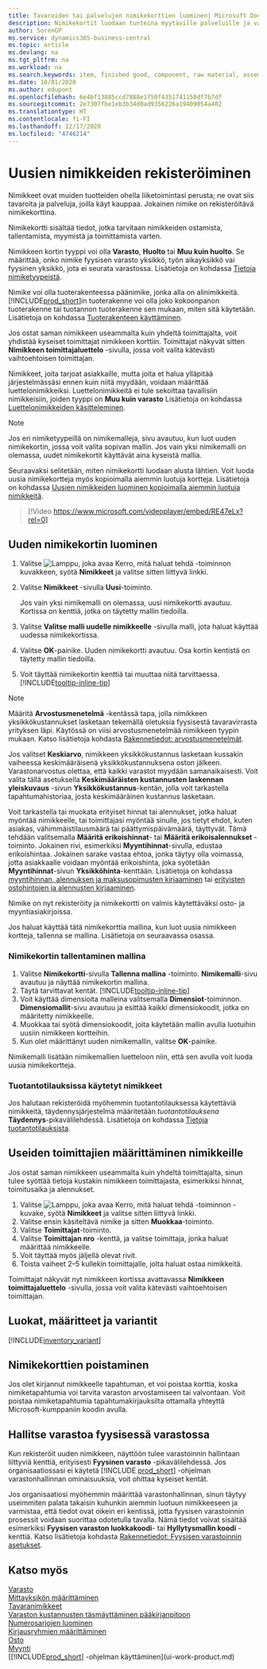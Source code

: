 ```yaml
---
title: Tavaroiden tai palvelujen nimikekorttien luominen| Microsoft Docs
description: Nimikekortit luodaan tunteina myytäville palveluille ja varastosta myytäville fyysisille tuotteille, kuten kokoonpanonimikkeille, valmiille tavaroille, komponenteille tai raaka-aineille.
author: SorenGP
ms.service: dynamics365-business-central
ms.topic: article
ms.devlang: na
ms.tgt_pltfrm: na
ms.workload: na
ms.search.keywords: item, finished good, component, raw material, assembly item
ms.date: 10/01/2020
ms.author: edupont
ms.openlocfilehash: 6e4bf13885ccd7888e1750f4351741150df7b7df
ms.sourcegitcommit: 2e7307fbe1eb3b34d0ad9356226a19409054a402
ms.translationtype: HT
ms.contentlocale: fi-FI
ms.lasthandoff: 12/17/2020
ms.locfileid: "4746214"
---
```

# <a name="register-new-items"></a>Uusien nimikkeiden rekisteröiminen

Nimikkeet ovat muiden tuotteiden ohella liiketoimintasi perusta; ne ovat siis tavaroita ja palveluja, joilla käyt kauppaa. Jokainen nimike on rekisteröitävä nimikekorttina.

Nimikekortti sisältää tiedot, jotka tarvitaan nimikkeiden ostamista, tallentamista, myymistä ja toimittamista varten.

Nimikkeen kortin tyyppi voi olla **Varasto**, **Huolto** tai **Muu kuin huolto**. Se määrittää, onko nimike fyysisen varasto yksikkö, työn aikayksikkö vai fyysinen yksikkö, jota ei seurata varastossa. Lisätietoja on kohdassa [Tietoja nimiketyypeistä](inventory-about-item-types.md).

Nimike voi olla tuoterakenteessa päänimike, jonka alla on alinimikkeitä. [!INCLUDE[prod_short](includes/prod_short.md)]in tuoterakenne voi olla joko kokoonpanon tuoterakenne tai tuotannon tuoterakenne sen mukaan, miten sitä käytetään. Lisätietoja on kohdassa [Tuoterakenteen käyttäminen](inventory-how-work-BOMs.md).

Jos ostat saman nimikkeen useammalta kuin yhdeltä toimittajalta, voit yhdistää kyseiset toimittajat nimikkeen korttiin. Toimittajat näkyvät sitten **Nimikkeen toimittajaluettelo** -sivulla, jossa voit valita kätevästi vaihtoehtoisen toimittajan.

Nimikkeet, joita tarjoat asiakkaille, mutta joita et halua ylläpitää järjestelmässäsi ennen kuin niitä myydään, voidaan määrittää luettelonimikkeiksi. Luettelonimikkeitä ei tule sekoittaa tavallisiin nimikkeisiin, joiden tyyppi on **Muu kuin varasto** Lisätietoja on kohdassa [Luettelonimikkeiden käsitteleminen](inventory-how-work-nonstock-items.md).  

> [!NOTE]  
> Jos eri nimiketyypeillä on nimikemalleja, sivu avautuu, kun luot uuden nimikekortin, jossa voit valita sopivan mallin. Jos vain yksi nimikemalli on olemassa, uudet nimikekortit käyttävät aina kyseistä mallia.

Seuraavaksi selitetään, miten nimikekortti luodaan alusta lähtien. Voit luoda uusia nimikekortteja myös kopioimalla aiemmin luotuja kortteja. Lisätietoja on kohdassa [Uusien nimikkeiden luominen kopioimalla aiemmin luotuja nimikkeitä](inventory-how-copy-items.md).  

> [!Video https://www.microsoft.com/videoplayer/embed/RE47eLx?rel=0]

## <a name="to-create-a-new-item-card"></a>Uuden nimikekortin luominen

1. Valitse ![Lamppu, joka avaa Kerro, mitä haluat tehdä -toiminnon](media/ui-search/search_small.png "Kerro, mitä haluat tehdä") kuvakkeen, syötä **Nimikkeet** ja valitse sitten liittyvä linkki.  
2. Valitse **Nimikkeet** -sivulla **Uusi**-toiminto.

    Jos vain yksi nimikemalli on olemassa, uusi nimikekortti avautuu. Kortissa on kenttiä, jotka on täytetty mallin tiedoilla.
3. Valitse **Valitse malli uudelle nimikkeelle** -sivulla malli, jota haluat käyttää uudessa nimikekortissa.
4. Valitse **OK**-painike. Uuden nimikekortti avautuu. Osa kortin kentistä on täytetty mallin tiedoilla.
5. Voit täyttää nimikekortin kenttiä tai muuttaa niitä tarvittaessa. [!INCLUDE[tooltip-inline-tip](includes/tooltip-inline-tip_md.md)]

> [!NOTE]
> Määritä **Arvostusmenetelmä** -kentässä tapa, jolla nimikkeen yksikkökustannukset lasketaan tekemällä oletuksia fyysisestä tavaravirrasta yrityksen läpi. Käytössä on viisi arvostusmenetelmää nimikkeen tyypin mukaan. Katso lisätietoja kohdasta [Rakennetiedot: arvostusmenetelmät](design-details-costing-methods.md).
>
> Jos valitset **Keskiarvo**, nimikkeen yksikkökustannus lasketaan kussakin vaiheessa keskimääräisenä yksikkökustannuksena oston jälkeen. Varastonarvostus olettaa, että kaikki varastot myydään samanaikaisesti. Voit valita tällä asetuksella **Keskimääräisten kustannusten laskennan yleiskuvaus** -sivun **Yksikkökustannus**-kentän, jolla voit tarkastella tapahtumahistoriaa, josta keskimääräinen kustannus lasketaan.

Voit tarkastella tai muokata erityiset hinnat tai alennukset, jotka haluat myöntää nimikkeelle, tai toimittajasi myöntää sinulle, jos tietyt ehdot, kuten asiakas, vähimmäistilausmäärä tai päättymispäivämäärä, täyttyvät. Tämä tehdään valitsemalla **Määritä erikoishinnat**- tai **Määritä erikoisalennukset** -toiminto. Jokainen rivi, esimerkiksi **Myyntihinnat**-sivulla, edustaa erikoishintaa. Jokainen sarake vastaa ehtoa, jonka täytyy olla voimassa, jotta asiakkaalle voidaan myöntää erikoishinta, joka syötetään **Myyntihinnat**-sivun **Yksikköhinta**-kenttään. Lisätietoja on kohdassa [myyntihinnan, alennuksen ja maksusopimusten kirjaaminen](sales-how-record-sales-price-discount-payment-agreements.md) tai [erityisten ostohintojen ja alennusten kirjaaminen](purchasing-how-record-purchase-price-discount-payment-agreements.md).

Nimike on nyt rekisteröity ja nimikekortti on valmis käytettäväksi osto- ja myyntiasiakirjoissa.

Jos haluat käyttää tätä nimikekorttia mallina, kun luot uusia nimikkeen kortteja, tallenna se mallina. Lisätietoja on seuraavassa osassa.  

### <a name="to-save-the-item-card-as-a-template"></a>Nimikekortin tallentaminen mallina

1. Valitse **Nimikekortti**-sivulla **Tallenna mallina** -toiminto. **Nimikemalli**-sivu avautuu ja näyttää nimikekortin mallina.
2. Täytä tarvittavat kentät. [!INCLUDE[tooltip-inline-tip](includes/tooltip-inline-tip_md.md)]
3. Voit käyttää dimensioita malleina valitsemalla **Dimensiot**-toiminnon. **Dimensiomallit**-sivu avautuu ja esittää kaikki dimensiokoodit, jotka on määritetty nimikkeelle.
4. Muokkaa tai syötä dimensiokoodit, joita käytetään mallin avulla luotuihin uusiin nimikkeen kortteihin.
5. Kun olet määrittänyt uuden nimikemallin, valitse **OK**-painike.

Nimikemalli lisätään nimikemallien luetteloon niin, että sen avulla voit luoda uusia nimikekortteja.

### <a name="items-used-in-production-orders"></a>Tuotantotilauksissa käytetyt nimikkeet

Jos halutaan rekisteröidä myöhemmin tuotantotilauksessa käytettäviä nimikkeitä, täydennysjärjestelmä määritetään *tuotantotilauksena* **Täydennys**-pikavälilehdessä. Lisätietoja on kohdassa [Tietoja tuotantotilauksista](production-about-production-orders.md).  

## <a name="to-set-up-multiple-vendors-for-an-item"></a>Useiden toimittajien määrittäminen nimikkeille

Jos ostat saman nimikkeen useammalta kuin yhdeltä toimittajalta, sinun tulee syöttää tietoja kustakin nimikkeen toimittajasta, esimerkiksi hinnat, toimitusaika ja alennukset.  

1. Valitse ![Lamppu, joka avaa Kerro, mitä haluat tehdä -toiminnon](media/ui-search/search_small.png "Kerro, mitä haluat tehdä") -kuvake, syötä **Nimikkeet** ja valitse sitten liittyvä linkki.  
2. Valitse ensin käsiteltävä nimike ja sitten **Muokkaa**-toiminto.  
3. Valitse **Toimittajat**-toiminto.  
4. Valitse **Toimittajan nro** -kenttä, ja valitse toimittaja, jonka haluat määrittää nimikkeelle.  
5. Voit täyttää myös jäljellä olevat rivit.  
6. Toista vaiheet 2–5 kullekin toimittajalle, jolta haluat ostaa nimikkeitä.

Toimittajat näkyvät nyt nimikkeen kortissa avattavassa **Nimikkeen toimittajaluettelo** -sivulla, jossa voit valita kätevästi vaihtoehtoisen toimittajan.

## <a name="categories-attributes-and-variants"></a>Luokat, määritteet ja variantit

[!INCLUDE[inventory_variant](includes/inventory_variant.md)]

## <a name="deleting-item-cards"></a>Nimikekorttien poistaminen

Jos olet kirjannut nimikkeelle tapahtuman, et voi poistaa korttia, koska nimiketapahtumia voi tarvita varaston arvostamiseen tai valvontaan. Voit poistaa nimiketapahtumia tapahtumakirjauksilta ottamalla yhteyttä Microsoft-kumppaniin koodin avulla.  

## <a name="manage-inventory-in-warehouses"></a>Hallitse varastoa fyysisessä varastossa

Kun rekisteröit uuden nimikkeen, näyttöön tulee varastoinnin hallintaan liittyviä kenttiä, erityisesti **Fyysinen varasto** -pikavälilehdessä. Jos organisaatiossasi ei käytetä [!INCLUDE [prod_short](includes/prod_short.md)] -ohjelman varastonhallinnan ominaisuuksia, voit ohittaa kyseiset kentät.  

Jos organisaatiosi myöhemmin määrittää varastonhallinnan, sinun täytyy useimmiten palata takaisin kuhunkin aiemmin luotuun nimikkeeseen ja varmistaa, että tiedot ovat oikein eri kentissä, jotta fyysisen varastoinnin prosessit voidaan suorittaa odotetulla tavalla. Nämä tiedot voivat sisältää esimerkiksi **Fyysisen varaston luokkakoodi**- tai **Hyllytysmallin koodi** -kenttiä. Katso lisätietoja kohdasta [Rakennetiedot: Fyysisen varastoinnin asetukset](design-details-warehouse-setup.md).  

## <a name="see-also"></a>Katso myös

[Varasto](inventory-manage-inventory.md)  
[Mittayksikön määrittäminen](inventory-how-setup-units-of-measure.md)  
[Tavaranimikkeet](finance-how-setup-report-intrastat.md#tariff-numbers)  
[Varaston kustannusten täsmäyttäminen pääkirjanpitoon](finance-how-to-post-inventory-costs-to-the-general-ledger.md)  
[Numerosarjojen luominen](ui-create-number-series.md)  
[Kirjausryhmien määrittäminen](finance-posting-groups.md)  
[Osto](purchasing-manage-purchasing.md)  
[Myynti](sales-manage-sales.md)  
[[!INCLUDE[prod_short](includes/prod_short.md)] -ohjelman käyttäminen](ui-work-product.md)  

